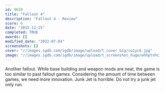 ```yaml
---
id: 9630
title: "Fallout 4"
description: "Fallout 4 - Review"
score: 6
date: "2015-12-25"
completed: TRUE
awards: []
modified_date: "2022-07-04"
screenshots: []
cover: "//images.igdb.com/igdb/image/upload/t_cover_big/co1yc6.jpg"
image: "//images.igdb.com/igdb/image/upload/t_screenshot_huge/whhptvhci1bdoqolofjo.jpg"
---
```

Another fallout. While base building and weapon mods are neat, the game is too similar to past fallout games. Considering the amount of time between games, we need more innovation. Junk Jet is horrible. Do not try a junk jet only run.